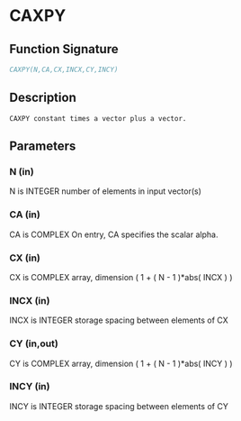 # CAXPY

## Function Signature

```fortran
CAXPY(N,CA,CX,INCX,CY,INCY)
```

## Description


    CAXPY constant times a vector plus a vector.

## Parameters

### N (in)

N is INTEGER number of elements in input vector(s)

### CA (in)

CA is COMPLEX On entry, CA specifies the scalar alpha.

### CX (in)

CX is COMPLEX array, dimension ( 1 + ( N - 1 )*abs( INCX ) )

### INCX (in)

INCX is INTEGER storage spacing between elements of CX

### CY (in,out)

CY is COMPLEX array, dimension ( 1 + ( N - 1 )*abs( INCY ) )

### INCY (in)

INCY is INTEGER storage spacing between elements of CY


